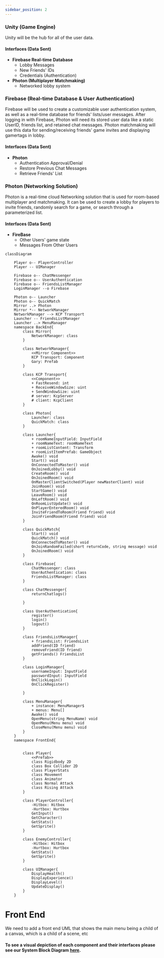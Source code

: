 ```yaml
---
sidebar_position: 2
---
```


### Unity (Game Engine)
Unity will be the hub for all of the user data. 
#### Interfaces (Data Sent)
* **Firebase Real-time Database**
    * Lobby Messages
    * New Friends' IDs
    * Credentials (Authentication)
* **Photon (Multiplayer Matchmaking)**
    * Networked lobby system

### Firebase (Real-time Database & User Authentication)
Firebase will be used to create a customizable user authentication system, as well as a real-time database for friends' lists/user messages. After logging in with Firebase, Photon will need its stored user data like a static UserID, friends list, and retained chat messages. Photon matchmaking will use this data for sending/receiving friends' game invites and displaying gamertags in lobby.
#### Interfaces (Data Sent)
* **Photon**
    * Authentication Approval/Denial
    * Restore Previous Chat Messages
    * Retrieve Friends' List

### Photon (Networking Solution)
Photon is a real-time cloud Networking solution that is used for room-based multiplayer and matchmaking. It can be used to create a lobby for players to invite friends, randomly search for a game, or search through a parameterized list. 
#### Interfaces (Data Sent)
* **FireBase**
    * Other Users' game state
    * Messages From Other Users


```mermaid
classDiagram

    Player o-- PlayerController
    Player -- UIManager

    Firebase o-- ChatMessenger
    Firebase o-- UserAuthentication
    Firebase o-- FriendsListManager
    LoginManager --o Firebase

    Photon o-- Launcher
    Photon o-- QuickMatch
    Mirror ..> Photon
    Mirror *-- NetworkManager
    NetworkManager --> KCP Transport
    Launcher -- FriendsListManager
    Launcher ..> MenuManager
    namespace BackEnd{
        class Mirror{
            NetworkManager: class
        }

        class NetworkManager{
            <<Mirror Component>>
            KCP Transport: Component
            Gary: Prefab
        }

        class KCP Transport{
            <<Component>>
            + FastResend: int
            + ReceiveWindowSize: uint
            + SendWindowSize: uint
            # server: KcpServer
            # client: KcpClient
        }

        class Photon{
            Launcher: class
            QuickMatch: class
        }

        class Launcher{
            + roomNameInputField: InputField
            + roomNameText: roomNameText
            + roomListContent: Transform
            + roomListItemPrefab: GameObject
            Awake() void
            Start() void
            OnConnectedToMaster() void
            OnJoinedLobby() void
            CreateRoom() void
            OnJoinedRoom() void
            OnMasterClientSwitched(Player newMasterClient) void
            JoinRoom() void
            StartGame() void
            LeaveRoom() void
            OnLeftRoom() void
            OnRoomListUpdate() void
            OnPlayerEnteredRoom() void
            InviteFriendToRoom(Friend friend) void
            JoinFriendRoom(Friend friend) void
        }

        class QuickMatch{
            Start() void
            QuickMatch() void
            OnConnectedToMaster() void
            OnJoinRandomFailed(short returnCode, string message) void
            OnJoinedRoom() void
        }

        class Firebase{
            ChatMessenger: class
            UserAuthentication: class
            FriendsListManager: class
        }

        class ChatMessenger{
            returnChatlogs()

        }

        class UserAuthentication{
            register()
            login()
            logout()
        }

        class FriendsListManager{
            + friendsList: FriendsList
            addFriend(ID friend)
            removeFriend(ID friend)
            getFriends() FriendsList
        }

        class LoginManager{
            usernameInput: InputField
            passwordInput: InputField
            OnClickLogin()
            OnClickRegister()

        }

        class MenuManager{
            + instance: MenuManager$
            + menus: Menu[]
            Awake() void
            OpenMenu(string MenuName) void
            OpenMenu(Menu menu) void
            CloseMenu(Menu menu) void
        }
    }
    namespace FrontEnd{


        class Player{
            <<Prefab>>
            class Rigidbody 2D
            class Box Collider 2D
            class PlayerStats
            class Movement
            class Animator
            class Normal Attack
            class Rising Attack
        }

        class PlayerController{
            -Hitbox: Hitbox
            -Hurtbox: Hurtbox
            GetInput()
            GetCharacter()
            GetStats()
            GetSprite()
        }

        class EnemyController{
            -Hitbox: Hitbox
            -Hurtbox: Hurtbox
            GetStats()
            GetSprite()
        }

        class UIManager{
            DisplayHealth()
            DisplayExperience()
            DisplayLevel()
            UpdateDisplay()
        }
    }
```

# Front End
We need to add a front end UML that shows the main menu being a child of a canvas, which is a child of a scene, etc

#### To see a visual depiction of each component and their interfaces please see our System Block Diagram [here](https://capstone-projects-2024-spring.github.io/project-rpg-elements-game/docs/requirements/system-block-diagram).
